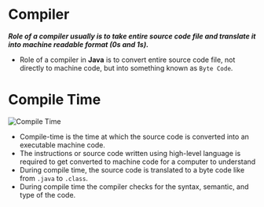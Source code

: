 # Compiler
***Role of a compiler usually is to take entire source code file and translate it into machine readable format (0s and 1s).***

- Role of a compiler in **Java** is to convert entire source code file, not directly to machine code, but into something known as `Byte Code`.
  
# Compile Time
<div>
  <img src="compile-time.png" alt="Compile Time" />
</div>

- Compile-time is the time at which the source code is converted into an executable machine code.
- The instructions or source code written using high-level language is required to get converted to machine code for a computer to understand
- During compile time, the source code is translated to a byte code like from `.java` to `.class`.
- During compile time the compiler checks for the syntax, semantic, and type of the code.
